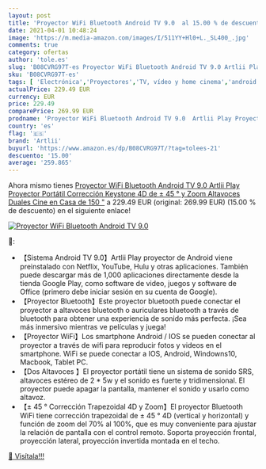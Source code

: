 ```yaml
---
layout: post
title: 'Proyector WiFi Bluetooth Android TV 9.0  al 15.00 % de descuento'
date: 2021-04-01 10:48:24
image: 'https://m.media-amazon.com/images/I/511YY+Hl0+L._SL400_.jpg'
comments: true
category: ofertas
author: 'tole.es'
slug: 'B08CVRG97T-es Proyector WiFi Bluetooth Android TV 9.0 Artlii Play...'
sku: 'B08CVRG97T-es'
tags: [ 'Electrónica','Proyectores','TV, vídeo y home cinema','android','artlii', ]
actualPrice: 229.49 EUR
currency: EUR
price: 229.49
comparePrice: 269.99 EUR
prodname: 'Proyector WiFi Bluetooth Android TV 9.0  Artlii Play Proyector Portátil  Corrección Keystone 4D de ± 45 ° y Zoom  Altavoces Duales  Cine en Casa de 150 "'
country: 'es'
flag: '🇪🇸'
brand: 'Artlii'
buyurl: 'https://www.amazon.es/dp/B08CVRG97T/?tag=tolees-21'
descuento: '15.00'
average: '259.865'
---
```


Ahora mismo tienes [Proyector WiFi Bluetooth Android TV 9.0  Artlii Play Proyector Portátil  Corrección Keystone 4D de ± 45 ° y Zoom  Altavoces Duales  Cine en Casa de 150 "](https://www.amazon.es/dp/B08CVRG97T/?tag=tolees-21) a 229.49 EUR (original: 269.99 EUR) (15.00 %  de descuento) en el siguiente enlace!

[![Proyector WiFi Bluetooth Android TV 9.0 ](https://m.media-amazon.com/images/I/511YY+Hl0+L._SL400_.jpg)](https://www.amazon.es/dp/B08CVRG97T/?tag=tolees-21)

🔎:

- 【Sistema Android TV 9.0】Artlii Play proyector de Android viene preinstalado con Netflix, YouTube, Hulu y otras aplicaciones. También puede descargar más de 1,000 aplicaciones directamente desde la tienda Google Play, como software de video, juegos y software de Office (primero debe iniciar sesión en su cuenta de Google).
- 【Proyector Bluetooth】Este proyector bluetooth puede conectar el proyector a altavoces bluetooth o auriculares bluetooth a través de bluetooth para obtener una experiencia de sonido más perfecta. ¡Sea más inmersivo mientras ve películas y juega!
- 【Proyector WiFi】Los smartphone Android / IOS se pueden conectar al proyector a través de wifi para reproducir fotos y videos en el smartphone. WiFi se puede conectar a IOS, Android, Windowns10, Macbook, Tablet PC.
- 【Dos Altavoces 】El proyector portátil tiene un sistema de sonido SRS, altavoces estéreo de 2 * 5w y el sonido es fuerte y tridimensional. El proyector puede apagar la pantalla, mantener el sonido y usarlo como altavoz.
- 【± 45 ° Corrección Trapezoidal 4D y Zoom】El proyector Bluetooth WiFi tiene corrección trapezoidal de ± 45 ° 4D (vertical y horizontal) y función de zoom del 70% al 100%, que es muy conveniente para ajustar la relación de pantalla con el control remoto. Soporta proyección frontal, proyección lateral, proyección invertida montada en el techo.

[🛒 Visítala!!!](https://www.amazon.es/dp/B08CVRG97T/?tag=tolees-21)

